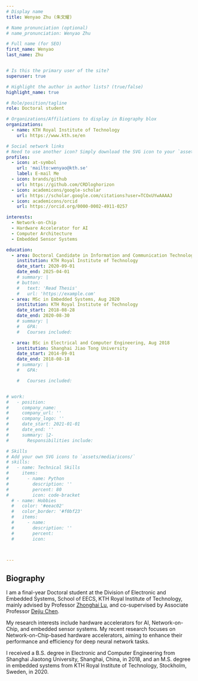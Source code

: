 ```yaml
---
# Display name
title: Wenyao Zhu (朱文耀)

# Name pronunciation (optional)
# name_pronunciation: Wenyao Zhu

# Full name (for SEO)
first_name: Wenyao
last_name: Zhu


# Is this the primary user of the site?
superuser: true

# Highlight the author in author lists? (true/false)
highlight_name: true

# Role/position/tagline
role: Doctoral student

# Organizations/Affiliations to display in Biography blox
organizations:
  - name: KTH Royal Institute of Technology
    url: https://www.kth.se/en

# Social network links
# Need to use another icon? Simply download the SVG icon to your `assets/media/icons/` folder.
profiles:
  - icon: at-symbol
    url: 'mailto:wenyao@kth.se'
    label: E-mail Me
  - icon: brands/github
    url: https://github.com/CRDloghorizon
  - icon: academicons/google-scholar
    url: https://scholar.google.com/citations?user=TCOxUYwAAAAJ
  - icon: academicons/orcid
    url: https://orcid.org/0000-0002-4911-0257

interests:
  - Network-on-Chip
  - Hardware Accelerator for AI
  - Computer Architecture
  - Embedded Sensor Systems

education:
  - area: Doctoral Candidate in Information and Communication Technology, Apr 2025 (Expected)
    institution: KTH Royal Institute of Technology
    date_start: 2020-09-01
    date_end: 2025-04-01
    # summary: |
    # button:
    #   text: 'Read Thesis'
    #   url: 'https://example.com'
  - area: MSc in Embedded Systems, Aug 2020
    institution: KTH Royal Institute of Technology
    date_start: 2018-08-28
    date_end: 2020-08-30
    # summary: |
    #   GPA: 
    #   Courses included:

  - area: BSc in Electrical and Computer Engineering, Aug 2018
    institution: Shanghai Jiao Tong University
    date_start: 2014-09-01
    date_end: 2018-08-18
    # summary: |
    #   GPA:

    #   Courses included:


# work:
#   - position: 
#     company_name: 
#     company_url: ''
#     company_logo: ''
#     date_start: 2021-01-01
#     date_end: ''
#     summary: |2-
#       Responsibilities include:

# Skills
# Add your own SVG icons to `assets/media/icons/`
# skills:
#   - name: Technical Skills
#     items:
#       - name: Python
#         description: ''
#         percent: 80
#         icon: code-bracket
  # - name: Hobbies
  #   color: '#eeac02'
  #   color_border: '#f0bf23'
  #   items:
  #     - name: 
  #       description: ''
  #       percent: 
  #       icon: 



---
```


## Biography

I am a final-year Doctoral student at the Division of Electronic and Embedded Systems, School of EECS, KTH Royal Institute of Technology, mainly advised by Professor [Zhonghai Lu](https://www.kth.se/profile/zhonghai), and co-supervised by Associate Professor [Dejiu Chen](https://www.kth.se/profile/chendj). 

My research interests include hardware accelerators for AI, Network-on-Chip, and embedded sensor systems. My recent research focuses on Network-on-Chip-based hardware accelerators, aiming to enhance their performance and efficiency for deep neural network tasks. 

I received a B.S. degree in Electronic and Computer Engineering from Shanghai Jiaotong University, Shanghai, China, in 2018, and an M.S. degree in embedded systems from KTH Royal Institute of Technology, Stockholm, Sweden, in 2020.
